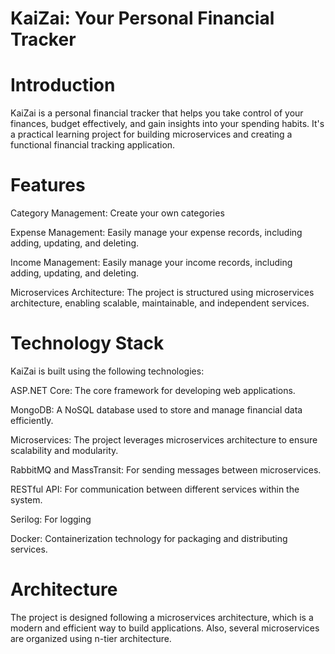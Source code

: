 # KaiZai: Your Personal Financial Tracker

# Introduction
KaiZai is a personal financial tracker that helps you take control of your finances, budget effectively, and gain insights into your spending habits. It's a practical learning project for building microservices and creating a functional financial tracking application.

# Features
Category Management: Create your own categories

Expense Management:  Easily manage your expense records, including adding, updating, and deleting.

Income Management: Easily manage your income records, including adding, updating, and deleting.

Microservices Architecture: The project is structured using microservices architecture, enabling scalable, maintainable, and independent services.

# Technology Stack
KaiZai is built using the following technologies:

ASP.NET Core: The core framework for developing web applications.

MongoDB: A NoSQL database used to store and manage financial data efficiently.

Microservices: The project leverages microservices architecture to ensure scalability and modularity.

RabbitMQ and MassTransit: For sending messages between microservices.

RESTful API: For communication between different services within the system.

Serilog: For logging

Docker: Containerization technology for packaging and distributing services.

# Architecture
The project is designed following a microservices architecture, which is a modern and efficient way to build applications. Also, several microservices are organized using n-tier architecture.






